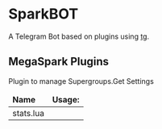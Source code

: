 SparkBOT
============

A Telegram Bot based on plugins using [tg](https://github.com/vysheng/tg).

MegaSpark Plugins
------------
<table>
    <thead>
        <tr>
            <td><strong>Name</strong></td>
            <td><strong>Usage:</strong></td>
        </tr>
    </thead>
    <tbody>
        <tr>
            <td>stats.lua</td>
            <tr>Plugin to manage Supergroups.Get Settings</tr>
        </tr>
        <tr>

